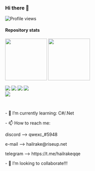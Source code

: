 ### Hi there 👋
![Profile views](https://komarev.com/ghpvc/?username=hailrakeqq)

#### Repository stats

<p> 
<img height="135px" src="https://github-readme-stats.vercel.app/api?username=hailrakeqq&theme=nord&show_icons=true&hide_title=true&hide_border=true&hide_rank=true&include_all_commits=true&count_private=true&line_height=21">
  <img height="135px" src="https://github-readme-stats.vercel.app/api/top-langs/?username=hailrakeqq&theme=nord&hide_title=true&hide_border=true&layout=compact&langs_count=10">
  <p>
    <img src="https://img.shields.io/badge/-CSharp-800080?style=flat-square&logo=csharp&logoColor=white"/>
    <img src="https://img.shields.io/badge/-Javascript-FFDB58?style=flat-square&logo=javascript&logoColor=white"/>
    <img src="https://img.shields.io/badge/-Github-181717?style=flat-square&logo=GitHub&logoColor=white"/>
    <img src="https://img.shields.io/badge/-HTML5-E34F26?style=flat-square&logo=HTML5&logoColor=white"/><br/>
    <img src="https://img.shields.io/badge/-MSSQL-336791?style=flat-square&logo=microsoft-sql-server&logoColor=white"/>
  </p>
</p>
<br/>
<p>- 🌱 I’m currently learning: C#/.Net</p>
<p>- 📫 How to reach me: </p>
     <p>discord --> qwexc_#5948</p>
     <p>e-mail --> hailrake@riseup.net</p>
     <p>telegram --> https://t.me/hailrakeqqe</p>
<p>- 👯 I’m looking to collaborate!!!</p>

